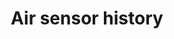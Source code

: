 ---
schema: default
title: Air sensor history
organization: Lewisham council
notes: >-
  this repo uses a github action to periodically scrape the londonair api,
  extracting sensor data collected within the lewisham jurisdiction, and adds
  them to a sqlite database suitable for use in e.g. datasette
resources:
  - name: sensor data
    url: >-
      https://lewisham-air-sensors-history.vercel.app/air-sensors/NO2?_sort_desc=%40MeasurementDateGMT
    format: api
license: 'https://www.nationalarchives.gov.uk/doc/open-government-licence/version/3/'
category:
  - APIs
  - Geodata
  - Environment
maintainer: 'Lewisham Insight '
maintainer_email: insight-and-delivery@lewisham.gov.uk
---